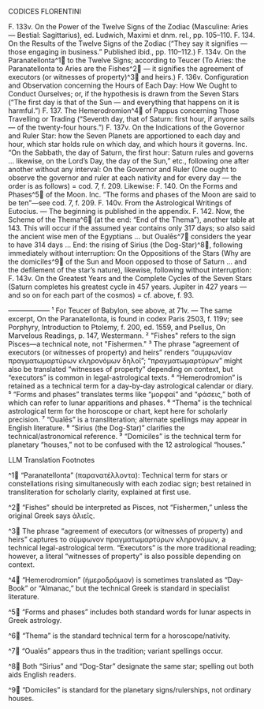 CODICES FLORENTINI

F. 133v. On the Power of the Twelve Signs of the Zodiac (Masculine: Aries — Bestial: Sagittarius), ed. Ludwich, Maximi et dnm. rel., pp. 105–110.
F. 134. On the Results of the Twelve Signs of the Zodiac (“They say it signifies — those engaging in business.” Published ibid., pp. 110–112.)
F. 134v. On the Paranatellonta^1🤖 to the Twelve Signs; according to Teucer (To Aries: the Paranatellonta to Aries are the Fishes^2🤖 — it signifies the agreement of executors (or witnesses of property)^3🤖 and heirs.)
F. 136v. Configuration and Observation concerning the Hours of Each Day: How We Ought to Conduct Ourselves; or, if the hypothesis is drawn from the Seven Stars (“The first day is that of the Sun — and everything that happens on it is harmful.”)
F. 137. The Hemerodromion^4🤖 of Pappus concerning Those Travelling or Trading (“Seventh day, that of Saturn: first hour, if anyone sails — of the twenty-four hours.”)
F. 137v. On the Indications of the Governor and Ruler Star: how the Seven Planets are apportioned to each day and hour, which star holds rule on which day, and which hours it governs.
Inc. “On the Sabbath, the day of Saturn, the first hour: Saturn rules and governs ... likewise, on the Lord’s Day, the day of the Sun,” etc., following one after another without any interval:
On the Governor and Ruler (One ought to observe the governor and ruler at each nativity and for every day — the order is as follows) = cod. 7, f. 209. Likewise:
F. 140. On the Forms and Phases^5🤖 of the Moon. Inc. “The forms and phases of the Moon are said to be ten”—see cod. 7, f. 209.
F. 140v. From the Astrological Writings of Eutocius. — The beginning is published in the appendix.
F. 142. Now, the Scheme of the Thema^6🤖 (at the end: “End of the Thema”), another table at 143. This will occur if the assumed year contains only 317 days; so also said the ancient wise men of the Egyptians ... but Oualēs^7🤖 considers the year to have 314 days ... End: the rising of Sirius (the Dog-Star)^8🤖, following immediately without interruption:
On the Oppositions of the Stars (Why are the domiciles^9🤖 of the Sun and Moon opposed to those of Saturn ... and the defilement of the star’s nature), likewise, following without interruption:
F. 143v. On the Greatest Years and the Complete Cycles of the Seven Stars (Saturn completes his greatest cycle in 457 years. Jupiter in 427 years — and so on for each part of the cosmos) = cf. above, f. 93.

——————
¹ For Teucer of Babylon, see above, at 71v. — The same excerpt, On the Paranatellonta, is found in codex Paris 2503, f. 119v; see Porphyry, Introduction to Ptolemy, f. 200, ed. 1559, and Psellus, On Marvelous Readings, p. 147, Westermann.
² "Fishes" refers to the sign Pisces—a technical note, not "Fishermen."
³ The phrase “agreement of executors (or witnesses of property) and heirs” renders “συμφωνίαν πραγματωμαρτύρων κληρονόμων δηλοῖ”; “πραγματωμαρτύρων” might also be translated “witnesses of property” depending on context, but “executors” is common in legal-astrological texts.
⁴ “Hemerodromion” is retained as a technical term for a day-by-day astrological calendar or diary.
⁵ “Forms and phases” translates terms like “μορφαί” and “φάσεις,” both of which can refer to lunar apparitions and phases.
⁶ “Thema” is the technical astrological term for the horoscope or chart, kept here for scholarly precision.
⁷ “Oualēs” is a transliteration; alternate spellings may appear in English literature.
⁸ “Sirius (the Dog-Star)” clarifies the technical/astronomical reference.
⁹ “Domiciles” is the technical term for planetary “houses,” not to be confused with the 12 astrological “houses.”

LLM Translation Footnotes

^1🤖 “Paranatellonta” (παρανατέλλοντα): Technical term for stars or constellations rising simultaneously with each zodiac sign; best retained in transliteration for scholarly clarity, explained at first use.

^2🤖 “Fishes” should be interpreted as Pisces, not “Fishermen,” unless the original Greek says ἁλιεῖς.

^3🤖 The phrase “agreement of executors (or witnesses of property) and heirs” captures το σύμφωνον πραγματωμαρτύρων κληρονόμων, a technical legal-astrological term. “Executors” is the more traditional reading; however, a literal “witnesses of property” is also possible depending on context.

^4🤖 “Hemerodromion” (ἡμεροδρόμιον) is sometimes translated as “Day-Book” or “Almanac,” but the technical Greek is standard in specialist literature.

^5🤖 “Forms and phases” includes both standard words for lunar aspects in Greek astrology.

^6🤖 “Thema” is the standard technical term for a horoscope/nativity.

^7🤖 “Oualēs” appears thus in the tradition; variant spellings occur.

^8🤖 Both “Sirius” and “Dog-Star” designate the same star; spelling out both aids English readers.

^9🤖 “Domiciles” is standard for the planetary signs/rulerships, not ordinary houses.